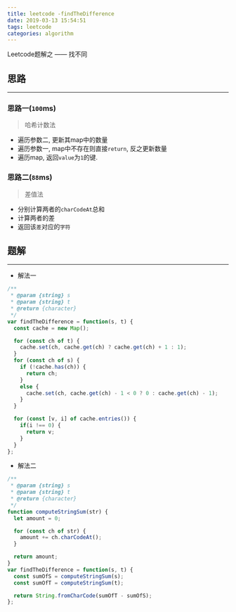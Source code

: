 ```yaml
---
title: leetcode -findTheDifference
date: 2019-03-13 15:54:51
tags: leetcode
categories: algorithm
---
```


Leetcode题解之 —— 找不同


<!-- more -->


## 思路

------

### 思路一(`100`ms)

> 哈希计数法

- 遍历参数二, 更新其map中的数量
- 遍历参数一, map中不存在则直接`return`, 反之更新数量
- 遍历map, 返回`value`为`1`的键.

### 思路二(`88`ms)

> 差值法

- 分别计算两者的`charCodeAt`总和
- 计算两者的差
- 返回该`差`对应的`字符`

## 题解

------

- 解法一

```js
/**
 * @param {string} s
 * @param {string} t
 * @return {character}
 */
var findTheDifference = function(s, t) {
  const cache = new Map();

  for (const ch of t) {
    cache.set(ch, cache.get(ch) ? cache.get(ch) + 1 : 1);
  }
  for (const ch of s) {
    if (!cache.has(ch)) {
      return ch;
    }
    else {
      cache.set(ch, cache.get(ch) - 1 < 0 ? 0 : cache.get(ch) - 1);
    }
  }

  for (const [v, i] of cache.entries()) {
    if(i !== 0) {
      return v;
    }
  }
};
```

- 解法二

```js
/**
 * @param {string} s
 * @param {string} t
 * @return {character}
 */
function computeStringSum(str) {
  let amount = 0;

  for (const ch of str) {
    amount += ch.charCodeAt();
  }

  return amount;
}
var findTheDifference = function(s, t) {
  const sumOfS = computeStringSum(s);
  const sumOfT = computeStringSum(t);

  return String.fromCharCode(sumOfT - sumOfS);
};

```